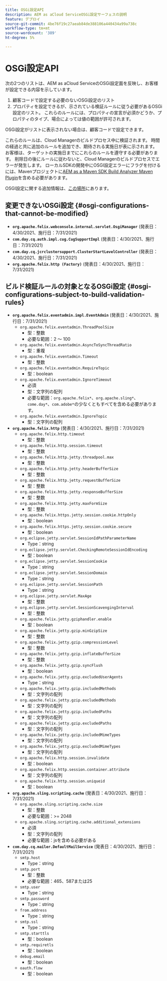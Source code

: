 ```yaml
---
title: OSGi設定API
description: AEM as aCloud ServiceOSGi設定サーフェスの説明
feature: デプロイ
source-git-commit: 4be76f19c27aeab84de388106a440434a99a738c
workflow-type: tm+mt
source-wordcount: '389'
ht-degree: 5%

---
```



# OSGi設定API

次の2つのリストは、AEM as aCloud ServiceのOSGi設定面を反映し、お客様が設定できる内容を示しています。

1. 顧客コードで設定する必要のないOSGi設定のリスト
1. プロパティを設定できるが、示されている検証ルールに従う必要があるOSGi設定のリスト。 これらのルールには、プロパティの宣言が必須かどうか、プロパティのタイプ、場合によっては値の範囲が許可されます。

OSGi設定がリストに表示されない場合は、顧客コードで設定できます。

これらのルールは、Cloud Managerのビルドプロセス中に検証されます。 時間の経過と共に追加のルールを追加でき、期待される実施日が表に示されます。 お客様は、ターゲットの実施日までにこれらのルールを遵守する必要があります。 削除日の後にルールに従わないと、Cloud Managerのビルドプロセスでエラーが発生します。 ローカルSDKの開発中にOSGI設定エラーにフラグを付けるには、Mavenプロジェクトに[AEM as a Maven SDK Build Analyzer Maven Plugin](https://experienceleague.adobe.com/docs/experience-manager-core-components/using/developing/archetype/build-analyzer-maven-plugin.html)を含める必要があります。

OSGI設定に関する追加情報は、[この場所](/help/implementing/deploying/configuring-osgi.md)にあります。

## 変更できないOSGi設定 {#osgi-configurations-that-cannot-be-modified}

* **`org.apache.felix.webconsole.internal.servlet.OsgiManager`** (発表日：4/30/2021、施行日：7/31/2021)
* **`com.day.cq.auth.impl.cug.CugSupportImpl`** (発表日：4/30/2021、施行日：7/31/2021)
* **`com.day.cq.jcrclustersupport.ClusterStartLevelController`** (発表日：4/30/2021、施行日：7/31/2021)
* **`org.apache.felix.http (Factory)`** (発表日：4/30/2021、施行日：7/31/2021)

## ビルド検証ルールの対象となるOSGi設定 {#osgi-configurations-subject-to-build-validation-rules}

* **`org.apache.felix.eventadmin.impl.EventAdmin`** (発表日：4/30/2021、施行日：7/31/2021)
   * `org.apache.felix.eventadmin.ThreadPoolSize`
      * 型：整数
      * 必要な範囲：2 ～ 100
   * `org.apache.felix.eventadmin.AsyncToSyncThreadRatio`
      * 型：重複
   * `org.apache.felix.eventadmin.Timeout`
      * 型：整数
   * `org.apache.felix.eventadmin.RequireTopic`
      * 型：boolean
   * `org.apache.felix.eventadmin.IgnoreTimeout`
      * 必須
      * 型：文字列の配列
      * 必要な範囲：`org.apache.felix*`、`org.apache.sling*`、`come.day*`、`com.adobe*`の少なくともすべてを含める必要があります。
   * `org.apache.felix.eventadmin.IgnoreTopic`
      * 型：文字列の配列
* **`org.apache.felix.http`** (発表日：4/30/2021、施行日：7/31/2021)
   * `org.apache.felix.http.timeout`
      * 型：整数
   * `org.apache.felix.http.session.timeout`
      * 型：整数
   * `org.apache.felix.http.jetty.threadpool.max`
      * 型：整数
   * `org.apache.felix.http.jetty.headerBufferSize`
      * 型：整数
   * `org.apache.felix.http.jetty.requestBufferSize`
      * 型：整数
   * `org.apache.felix.http.jetty.responseBufferSize`
      * 型：整数
   * `org.apache.felix.http.jetty.maxFormSize`
      * 型：整数
   * `org.apache.felix.https.jetty.session.cookie.httpOnly`
      * 型：boolean
   * `org.apache.felix.https.jetty.session.cookie.secure`
      * 型：boolean
   * `org.eclipse.jetty.servlet.SessionIdPathParameterName`
      * Type：string
   * `org.eclipse.jetty.servlet.CheckingRemoteSessionIdEncoding`
      * 型：boolean
   * `org.eclipse.jetty.servlet.SessionCookie`
      * Type：string
   * `org.eclipse.jetty.servlet.SessionDomain`
      * Type：string
   * `org.eclipse.jetty.servlet.SessionPath`
      * Type：string
   * `org.eclipse.jetty.servlet.MaxAge`
      * 型：整数
   * `org.eclipse.jetty.servlet.SessionScavengingInterval`
      * 型：整数
   * `org.apache.felix.jetty.gziphandler.enable`
      * 型：boolean
   * `org.apache.felix.jetty.gzip.minGzipSize`
      * 型：整数
   * `org.apache.felix.jetty.gzip.compressionLevel`
      * 型：整数
   * `org.apache.felix.jetty.gzip.inflateBufferSize`
      * 型：整数
   * `org.apache.felix.jetty.gzip.syncFlush`
      * 型：boolean
   * `org.apache.felix.jetty.gzip.excludedUserAgents`
      * Type：string
   * `org.apache.felix.jetty.gzip.includedMethods`
      * 型：文字列の配列
   * `org.apache.felix.jetty.gzip.excludedMethods`
      * 型：文字列の配列
   * `org.apache.felix.jetty.gzip.includedPaths`
      * 型：文字列の配列
   * `org.apache.felix.jetty.gzip.excludedPaths`
      * 型：文字列の配列
   * `org.apache.felix.jetty.gzip.includedMimeTypes`
      * 型：文字列の配列
   * `org.apache.felix.jetty.gzip.excludedMimeTypes`
      * 型：文字列の配列
   * `org.apache.felix.http.session.invalidate`
      * 型：boolean
   * `org.apache.felix.http.session.container.attribute`
      * 型：文字列の配列
   * `org.apache.felix.http.session.uniqueid`
      * 型：boolean
* **`org.apache.sling.scripting.cache`** (発表日：4/30/2021、施行日：7/31/2021)
   * `org.apache.sling.scripting.cache.size`
      * 型：整数
      * 必要な範囲：>= 2048
   * `org.apache.sling.scripting.cache.additional_extensions`
      * 必須
      * 型：文字列の配列
      * 必要な範囲：jsを含める必要がある
* **`com.day.cq.mailer.DefaultMailService`** (発表日：4/30/2021、施行日：7/31/2021)
   * `smtp.host`
      * Type：string
   * `smtp.port`
      * 型：整数
      * 必要な範囲：465、587または25
   * `smtp.user`
      * Type：string
   * `smtp.password`
      * Type：string
   * `from.address`
      * Type：string
   * `smtp.ssl`
      * Type：string
   * `smtp.starttls`
      * 型：boolean
   * `smtp.requiretls`
      * 型：boolean
   * `debug.email`
      * 型：boolean
   * `oauth.flow`
      * 型：boolean
